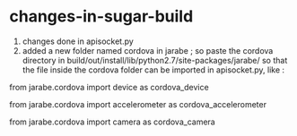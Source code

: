 changes-in-sugar-build
======================


1. changes done in apisocket.py
2. added a new folder named cordova in jarabe ; so paste the cordova directory in build/out/install/lib/python2.7/site-packages/jarabe/
so that the file inside the cordova folder can be imported in apisocket.py, like : 

  from jarabe.cordova import device as cordova_device

  from jarabe.cordova import accelerometer as cordova_accelerometer

  from jarabe.cordova import camera as cordova_camera
